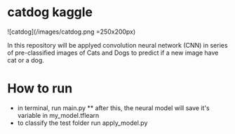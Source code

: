 # catdog kaggle

![catdog](/images/catdog.png =250x200px)


  In this repository  will be applyed convolution neural network (CNN) in series of
pre-classified images of Cats and Dogs to predict if a new image have cat or a dog.

# How to run
  * in terminal, run main.py
  ** after this, the neural model will save it's variable in my_model.tflearn
  * to classify the test folder run apply_model.py
